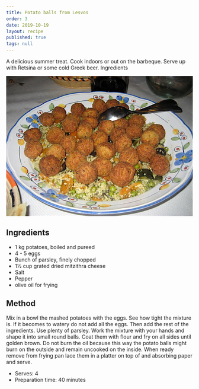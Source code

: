 ```yaml
---
title: Potato balls from Lesvos
order: 3
date: 2019-10-19
layout: recipe
published: true
tags: null
---
```

A delicious summer treat. Cook indoors or out on the barbeque. Serve up with Retsina or some cold Greek beer.
Ingredients

![A plate full of Potato balls](../uploads/potatoballsfromlesvos.jpg)

## Ingredients

* 1 kg potatoes, boiled and pureed
* 4 - 5 eggs
* Bunch of parsley, finely chopped
* 1½ cup grated dried mitzithra cheese
* Salt
* Pepper
* olive oil for frying

## Method

Mix in a bowl the mashed potatoes with the eggs. See how tight the mixture is. If it becomes to watery do not add all the eggs. Then add the rest of the ingredients. Use plenty of parsley. Work the mixture with your hands and shape it into small round balls. Coat them with flour and fry on all sides until golden brown. Do not burn the oil because this way the potato balls might burn on the outside and remain uncooked on the inside. When ready remove from frying pan lace them in a platter on top of and absorbing paper and serve.	

* Serves: 4
* Preparation time: 40 minutes